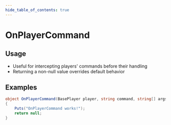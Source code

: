 ```yaml
---
hide_table_of_contents: true
---
```


# OnPlayerCommand

## Usage

* Useful for intercepting players' commands before their handling
* Returning a non-null value overrides default behavior

## Examples

```csharp title=""
object OnPlayerCommand(BasePlayer player, string command, string[] args)
{
    Puts("OnPlayerCommand works!");
    return null;
}
```
